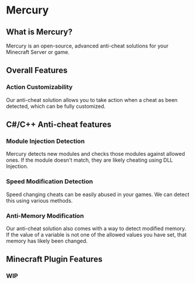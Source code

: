 # Mercury
## What is Mercury?
Mercury is an open-source, advanced anti-cheat solutions for your Minecraft Server or game.

## Overall Features
### Action Customizability
Our anti-cheat solution allows you to take action when a cheat as been detected, which can be fully customized.

## C#/C++ Anti-cheat features
### Module Injection Detection
Mercury detects new modules and checks those modules against allowed ones. If the module doesn't match, they are likely cheating using DLL Injection.

### Speed Modification Detection
Speed changing cheats can be easily abused in your games. We can detect this using various methods.

### Anti-Memory Modification
Our anti-cheat solution also comes with  a way to detect modified memory. If the value of a variable is not one of the allowed values you have set, that memory has likely been changed.

## Minecraft Plugin Features
### WIP